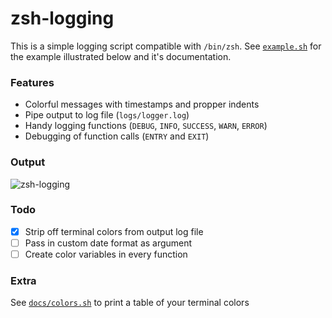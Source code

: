 # zsh-logging

This is a simple logging script compatible with `/bin/zsh`. See [`example.sh`](example.sh) for the example illustrated below and it's documentation.

### Features

- Colorful messages with timestamps and propper indents
- Pipe output to log file (`logs/logger.log`)
- Handy logging functions (`DEBUG`, `INFO`, `SUCCESS`, `WARN`, `ERROR`)
- Debugging of function calls (`ENTRY` and `EXIT`)

### Output

![zsh-logging](https://github.com/jeliasson/zsh-logging/blob/main/docs/example-output.png?raw=true)

### Todo

- [x] Strip off terminal colors from output log file
- [ ] Pass in custom date format as argument
- [ ] Create color variables in every function

### Extra

See [`docs/colors.sh`](docs/colors.sh) to print a table of your terminal colors
